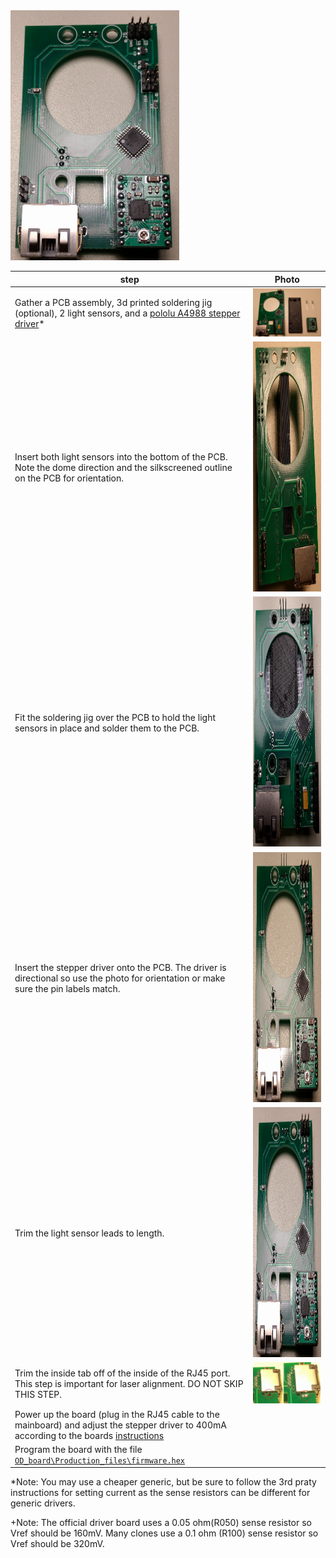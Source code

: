 <img src="img/OD_PCB_s5.jpg" height="400">

| step | Photo |
| ---- | ----- |
| Gather a PCB assembly, 3d printed soldering jig (optional), 2 light sensors, and a [pololu A4988 stepper driver][1]* | <img src="img/OD_PCB_s1.jpg" width="500"> |
| Insert both light sensors into the bottom of the PCB.  Note the dome direction and the silkscreened outline on the PCB for orientation. | <img src="img/OD_PCB_s2.jpg" height="400"> |
| Fit the soldering jig over the PCB to hold the light sensors in place and solder them to the PCB. | <img src="img/OD_PCB_s3.jpg" height="400"> |
| Insert the stepper driver onto the PCB.  The driver is directional so use the photo for orientation or make sure the pin labels match. | <img src="img/OD_PCB_s4.jpg" height="400"> |
| Trim the light sensor leads to length.  | <img src="img/OD_PCB_s5.jpg" height="400"> |
| Trim the inside tab off of the inside of the RJ45 port.  This step is important for laser alignment.  DO NOT SKIP THIS STEP.  | <img src="img/OD_PCB_s6.jpg" width="500"> |
| Power up the board (plug in the RJ45 cable to the mainboard) and adjust the stepper driver to 400mA according to the boards [instructions][1] |   |
| Program the board with the file [```OD_board\Production_files\firmware.hex```][2] |    |

*Note: You may use a cheaper generic, but be sure to follow the 3rd praty instructions for setting current as the sense resistors can be different for generic drivers.

+Note:  The official driver board uses a 0.05 ohm(R050) sense resistor so Vref should be 160mV.  Many clones use a 0.1 ohm (R100) sense resistor so Vref should be 320mV.

[1]: https://www.pololu.com/category/156/a4988-stepper-motor-driver-carriers
[2]: https://github.com/Flexostat/OD-Board/raw/master/Production_files/firmware.hex
